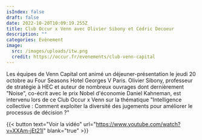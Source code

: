 ```yaml
---
isIndex: false
draft: false
date: 2022-10-20T10:09:19.255Z
title: Club Occur x Venn avec Olivier Sibony et Cédric Decoeur
description: ""
categories: Evènement
image:
  src: /images/uploads/itw.png
  credit: https://occur.fr/evenements/club-venn-capital
---
```

Les équipes de Venn Capital ont animé un déjeuner-présentation le jeudi 20 octobre au Four Seasons Hotel Georges V Paris. Olivier Sibony, professeur de stratégie à HEC et auteur de nombreux ouvrages dont dernièrement "Noise", co-écrit avec le prix Nobel d'économie Daniel Kahneman, est intervenu lors de ce Club Occur x Venn sur la thématique "Intelligence collective : Comment exploiter la diversité des jugements pour améliorer le processus de décision ?"

{{< button text="Voir la vidéo" url="https://www.youtube.com/watch?v=XXAm-jEt21I" blank="true" >}}